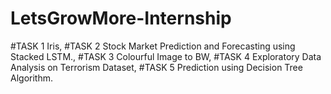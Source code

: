 # LetsGrowMore-Internship
#TASK 1 Iris,
#TASK 2 Stock Market Prediction and Forecasting using Stacked LSTM.,
#TASK 3 Colourful Image to BW,
#TASK 4 Exploratory Data Analysis on Terrorism Dataset,
#TASK 5 Prediction using Decision Tree Algorithm.
